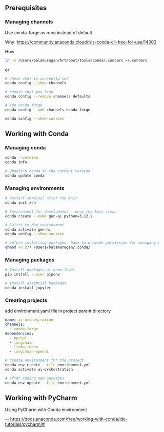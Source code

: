 ## Prerequisites
### Managing channels
Use conda-forge as repo instead of default

Why: https://community.anaconda.cloud/t/is-conda-cli-free-for-use/14303

How: 
```zsh
ln -s /Users/balamurugan/hrt/boot/tools/conda/.condarc ~/.condarc
```
or

```zsh
# check what is currently set
conda config --show channels

# remove what you find
conda config --remove channels defaults

# add conda-forge
conda config --add channels conda-forge

conda config --show-sources
```

## Working with Conda 

### Managing conda
```zsh
conda --version
conda info

# Updating conda to the current version
conda update conda
```

### Managing environments
```zsh
# restart terminal after the init
conda init zsh

# Environment for development - keep the base clean
conda create --name gen-ai python=3.12.2

# Switch to dev environment
conda activate gen-ai
conda config --show-sources

# before installing packages; hack to provide permission for managing environment file
chmod -R 777 /Users/balamurugan/.conda/
```

### Managing packages

```zsh 
# Install packages at base level
pip install --user pipenv
```

```zsh
# Install essential packages
conda install jupyter
```

### Creating projects
add environment.yaml file in project parent directory

```yaml
name: ai-orchestration
channels:
  - conda-forge
dependencies:
  - openai
  - langchain
  - llama-index
  - langchain-openai
```

```zsh
# create environment for the project
conda env create --file environment.yml
conda activate ai-orchestration

# after adding new packages
conda env update --file environment.yml
```

## Working with PyCharm 

Using PyCharm with Conda environment

-- https://docs.anaconda.com/free/working-with-conda/ide-tutorials/pycharm/# 
